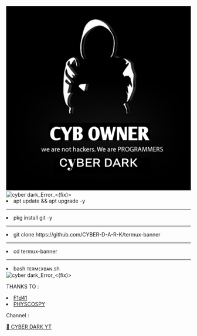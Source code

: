 <img src="https://github.com/CYBER-D-A-R-K/termux-banner/blob/Main/20220613_225259.jpg" alt="CYBER-D-A-R-K">
<img src="https://camo.githubusercontent.com/71b837571c48af3aa60a73dbc9d5936aa359d78efbfa8a6743cbbbc16b80ef4d/68747470733a2f2f63646e2e646973636f72646170702e636f6d2f6174746163686d656e74732f3830353930323039333930363630383138362f3830353931333937323533353539303932322f74656e6f722e676966" alt="cyber dark_Error_<(fix)>">

<li>apt update && apt upgrade -y</li> <!-- cyber dark -->
<hr>
<li>pkg install git -y</li> <!-- cyber dark -->
<hr>
<li>git clone https://github.com/CYBER-D-A-R-K/termux-banner</li> <!-- cyber dark -->
<hr>
<li>cd termux-banner </li> <!-- cyber dark -->
<hr>
<li>bash ᴛᴇʀᴍᴇxʙᴀɴ.sh </li> <!-- cyber dark -->
<img src="https://camo.githubusercontent.com/71b837571c48af3aa60a73dbc9d5936aa359d78efbfa8a6743cbbbc16b80ef4d/68747470733a2f2f63646e2e646973636f72646170702e636f6d2f6174746163686d656e74732f3830353930323039333930363630383138362f3830353931333937323533353539303932322f74656e6f722e676966" alt="cyber dark_Error_<(fix)>">

THANKS TO :
<li><a href="https://github.com/F1d41">F1d41</a></li>
<li><a href="https://github.com/PHYSCOSPY">PHYSCOSPY</a></li>


Channel :

<a href="https://youtube.com/channel/UCKZ96oQF2l_2csD4rDtwY-g">🚫 CYBER DARK YT</a>

